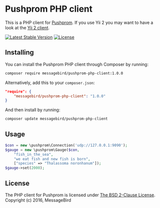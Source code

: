 # Pushprom PHP client

This is a PHP client for [Pushprom](https://github.com/messagebird/pushprom). If you use Yii 2 you may want to have a look at the [Yii 2 client](https://github.com/messagebird/pushprom-yii2-client).

[![Latest Stable Version](https://poser.pugx.org/messagebird/pushprom-php-client/v/stable.svg)](https://packagist.org/packages/messagebird/pushprom-php-client)
[![License](https://poser.pugx.org/messagebird/pushprom-php-client/license.svg)](https://packagist.org/packages/messagebird/pushprom-php-client)

## Installing

You can install the Pushprom PHP client through Composer by running:

```bash
composer require messagebird/pushprom-php-client:1.0.0
```

Alternatively, add this to your `composer.json`:

```json
"require": {
    "messagebird/pushprom-php-client": "1.0.0"
}
```

And then install by running:

```bash
composer update messagebird/pushprom-php-client
```

## Usage

```php
$con = new \pushprom\Connection('udp://127.0.0.1:9090');
$gauge = new \pushprom\Gauge($con,
    "fish_in_the_sea",
    "we eat fish and new fish is born",
    ["species" => "Thalassoma noronhanum"]);
$gauge->set(2000);
```

## License

The PHP client for Pushprom is licensed under [The BSD 2-Clause License](http://opensource.org/licenses/BSD-2-Clause). Copyright (c) 2016, MessageBird
